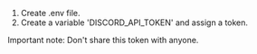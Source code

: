 1. Create .env file.
2. Create a variable 'DISCORD_API_TOKEN' and assign a token.

Important note: Don't share this token with anyone.